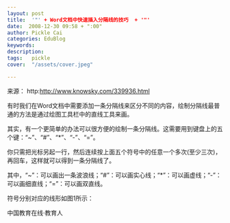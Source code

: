 ```yaml
---
layout: post  
title:  '"' + Word文档中快速插入分隔线的技巧  + '"'
date:  2008-12-30 09:58 + ":00" 
author: Pickle Cai  
categories: EduBlog  
keywords: 
description:   
tags:	pickle   
cover:  "/assets/cover.jpeg"  

---  
```

    
来源： http:http://www.knowsky.com/339936.html



 



有时我们在Word文档中需要添加一条分隔线来区分不同的内容，绘制分隔线最普通的方法是通过绘图工具栏中的直线工具来画。



其实，有一个更简单的办法可以很方便的绘制一条分隔线。这需要用到键盘上的五个键：“~”、“#”、“*”、“-”、“=”。



你只需把光标另起一行，然后连续按上面五个符号中的任意一个多次(至少三次)，再回车，这样就可以得到一条分隔线了。



其中，“~”：可以画出一条波浪线；“#”：可以画实心线；“*”：可以画虚线；“-”：可以画细直线；“=”：可以画双直线。



符号分别对应的线形如图1所示：







 



		    
 中国教育在线·教育人

